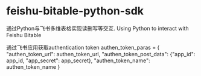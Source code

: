 # feishu-bitable-python-sdk
通过Python与飞书多维表格实现读删写等交互. Using Python to interact with Feishu Bitable

通过飞书应用获取authentication token
authen_token_paras = {
    "authen_token_url": authen_token_url,
    "authen_token_post_data": {"app_id": app_id,
                                 "app_secret": app_secret},
    "authen_token_name": authen_token_name
}

